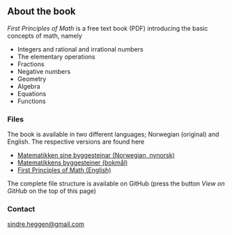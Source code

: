 ## About the book

_First Principles of Math_ is a free text book (PDF) introducing the basic concepts of math, namely

- Integers and rational and irrational numbers
- The elementary operations
- Fractions
- Negative numbers
- Geometry
- Algebra
- Equations
- Functions

### Files

The book is available in two different languages; Norwegian (original) and English. The respective versions are found here

- [Matematikken sine byggesteinar (Norwegian, nynorsk)](https://github.com/sindrsh/FirstPrinciplesOfMath/blob/master/G.pdf)
- [Matematikkens byggesteiner (bokmål)](https://github.com/sindrsh/FirstPrinciplesOfMath/blob/master/G_bm.pdf) 
- [First Principles of Math (English)](https://github.com/sindrsh/FirstPrinciplesOfMath/blob/master/G_eng.pdf)

The complete file structure is available on GitHub (press the button _View on GitHub_ on the top of this page)


### Contact
sindre.heggen@gmail.com

